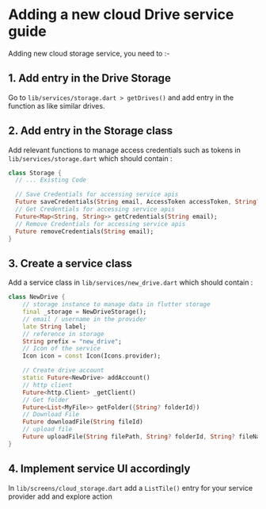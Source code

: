 # Adding a new cloud Drive service guide

Adding new cloud storage service, you need to :-

## 1. Add entry in the Drive Storage
Go to `lib/services/storage.dart > getDrives()` and add entry in the function as like similar drives.

## 2. Add entry in the Storage class
Add relevant functions to manage access credentials such as tokens in `lib/services/storage.dart` which should contain :

```dart
class Storage {
  // ... Existing Code

  // Save Credentials for accessing service apis
  Future saveCredentials(String email, AccessToken accessToken, String? refreshToken);
  // Get Credentials for accessing service apis
  Future<Map<String, String>> getCredentials(String email);
  // Remove Credentials for accessing service apis
  Future removeCredentials(String email);
}
```

## 3. Create a service class
Add a service class in `lib/services/new_drive.dart` which should contain : 

```dart
class NewDrive { 
    // storage instance to manage data in flutter storage
    final _storage = NewDriveStorage();
    // email / username in the provider
    late String label;
    // reference in storage
    String prefix = "new_drive";
    // Icon of the service
    Icon icon = const Icon(Icons.provider);

    // Create drive account
    static Future<NewDrive> addAccount() 
    // http client
    Future<http.Client> _getClient() 
    // Get folder
    Future<List<MyFile>> getFolder({String? folderId})
    // Download File
    Future downloadFile(String fileId) 
    // upload file
    Future uploadFile(String filePath, String? folderId, String? fileName)  
}

```

## 4. Implement service UI accordingly
In `lib/screens/cloud_storage.dart` add a `ListTile()` entry for your service provider add and explore action